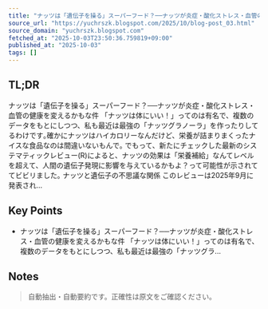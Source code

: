 ```yaml
---
title: "ナッツは「遺伝子を操る」スーパーフード？──ナッツが炎症・酸化ストレス・血管の健康を変えるかもな件"
source_url: "https://yuchrszk.blogspot.com/2025/10/blog-post_03.html"
source_domain: "yuchrszk.blogspot.com"
fetched_at: "2025-10-03T23:50:36.759819+09:00"
published_at: "2025-10-03"
tags: []
---
```


## TL;DR

ナッツは「遺伝子を操る」スーパーフード？──ナッツが炎症・酸化ストレス・血管の健康を変えるかもな件
「ナッツは体にいい！」ってのは有名で、複数のデータをもとにしつつ、私も最近は最強の「ナッツグラノーラ」を作ったりしてるわけです｡確かにナッツはハイカロリーなんだけど、栄養が詰まりまくったナイスな食品なのは間違いないもんで｡
でもって、新たにチェックした最新のシステマティックレビュー(R)によると、ナッツの効果は「栄養補給」なんてレベルを超えて、人間の遺伝子発現に影響を与えているかもよ？って可能性が示されててビビリました｡
ナッツと遺伝子の不思議な関係
このレビューは2025年9月に発表され...

## Key Points

- ナッツは「遺伝子を操る」スーパーフード？──ナッツが炎症・酸化ストレス・血管の健康を変えるかもな件
「ナッツは体にいい！」ってのは有名で、複数のデータをもとにしつつ、私も最近は最強の「ナッツグラ...

## Notes

> 自動抽出・自動要約です。正確性は原文をご確認ください。